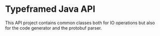 # Typeframed Java API #

This API project contains common classes both for IO operations
but also for the code generator and the protobuf parser.